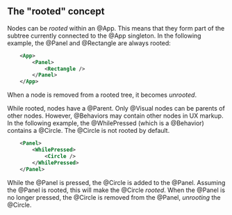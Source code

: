 ## The "rooted" concept

Nodes can be *rooted* within an @App. This means that they form part of the subtree currently
connected to the @App singleton. In the following example, the @Panel and @Rectangle are always
rooted:
```xml
	<App>
		<Panel>
			<Rectangle />
		</Panel>
	</App>
```
When a node	is removed from a rooted tree, it becomes *unrooted*.

While rooted, nodes have a @Parent. Only @Visual nodes can be parents of other nodes. However,
@Behaviors may contain other nodes in UX markup. In the following example, the @WhilePressed
(which is a @Behavior) contains a @Circle. The @Circle is not rooted by default.
```xml
	<Panel>
		<WhilePressed>
			<Circle />
		</WhilePressed>
	</Panel>
```
While the @Panel is pressed, the @Circle is added to the @Panel. Assuming the @Panel is rooted,
this will make the @Circle *rooted*. When the @Panel is no longer pressed, the @Circle is removed
from the @Panel, *unrooting* the @Circle.